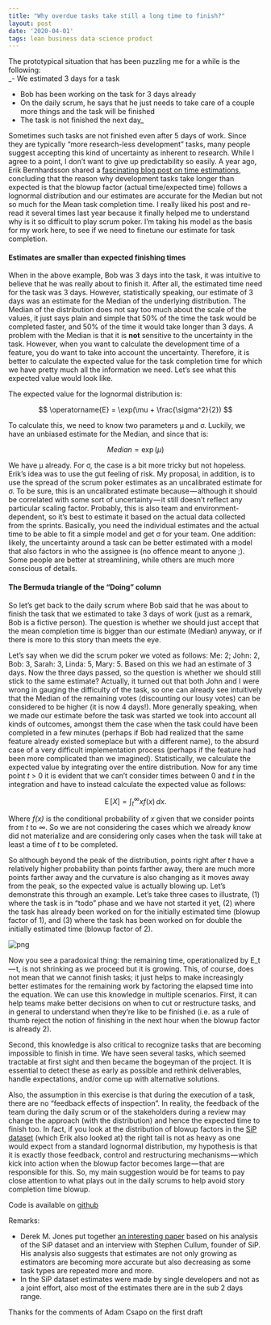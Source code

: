 ```yaml
---
title: "Why overdue tasks take still a long time to finish?"
layout: post
date: '2020-04-01'
tags: lean business data science product
---
```


The prototypical situation that has been puzzling me for a while is the following:  
_- We estimated 3 days for a task  
- Bob has been working on the task for 3 days already  
- On the daily scrum, he says that he just needs to take care of a couple more things and the task will be finished  
- The task is not finished the next day_

Sometimes such tasks are not finished even after 5 days of work. Since they are typically “more research-less development” tasks, many people suggest accepting this kind of uncertainty as inherent to research. While I agree to a point, I don’t want to give up predictability so easily. A year ago, Erik Bernhardsson shared a [fascinating blog post on time estimations](https://erikbern.com/2019/04/15/why-software-projects-take-longer-than-you-think-a-statistical-model.html), concluding that the reason why development tasks take longer than expected is that the blowup factor (actual time/expected time) follows a lognormal distribution and our estimates are accurate for the Median but not so much for the Mean task completion time. I really liked his post and re-read it several times last year because it finally helped me to understand why is it so difficult to play scrum poker. I’m taking his model as the basis for my work here, to see if we need to finetune our estimate for task completion.

#### Estimates are smaller than expected finishing times

When in the above example, Bob was 3 days into the task, it was intuitive to believe that he was really about to finish it. After all, the estimated time need for the task was 3 days. However, statistically speaking, our estimate of 3 days was an estimate for the Median of the underlying distribution. The Median of the distribution does not say too much about the scale of the values, it just says plain and simple that 50% of the time the task would be completed faster, and 50% of the time it would take longer than 3 days. A problem with the Median is that it is **not** sensitive to the uncertainty in the task. However, when you want to calculate the development time of a feature, you do want to take into account the uncertainty. Therefore, it is better to calculate the expected value for the task completion time for which we have pretty much all the information we need. Let’s see what this expected value would look like.

The expected value for the lognormal distribution is:

$$ \operatorname{E} = \exp(\mu + \frac{\sigma^2}{2}) $$

To calculate this, we need to know two parameters μ and σ. Luckily, we have an unbiased estimate for the Median, and since that is:

$$ Median = \exp(\mu) $$

We have μ already. For σ, the case is a bit more tricky but not hopeless. Erik’s idea was to use the gut feeling of risk. My proposal, in addition, is to use the spread of the scrum poker estimates as an uncalibrated estimate for σ. To be sure, this is an uncalibrated estimate because — although it should be correlated with some sort of uncertainty — it still doesn’t reflect any particular scaling factor. Probably, this is also team and environment-dependent, so it’s best to estimate it based on the actual data collected from the sprints. Basically, you need the individual estimates and the actual time to be able to fit a simple model and get σ for your team. One addition: likely, the uncertainty around a task can be better estimated with a model that also factors in who the assignee is (no offence meant to anyone ;). Some people are better at streamlining, while others are much more conscious of details.

#### The Bermuda triangle of the “Doing” column

So let’s get back to the daily scrum where Bob said that he was about to finish the task that we estimated to take 3 days of work (just as a remark, Bob is a fictive person). The question is whether we should just accept that the mean completion time is bigger than our estimate (Median) anyway, or if there is more to this story than meets the eye.

Let’s say when we did the scrum poker we voted as follows: Me: 2; John: 2, Bob: 3, Sarah: 3, Linda: 5, Mary: 5. Based on this we had an estimate of 3 days. Now the three days passed, so the question is whether we should still stick to the same estimate? Actually, it turned out that both John and I were wrong in gauging the difficulty of the task, so one can already see intuitively that the Median of the remaining votes (discounting our lousy votes) can be considered to be higher (it is now 4 days!). More generally speaking, when we made our estimate before the task was started we took into account all kinds of outcomes, amongst them the case when the task could have been completed in a few minutes (perhaps if Bob had realized that the same feature already existed someplace but with a different name), to the absurd case of a very difficult implementation process (perhaps if the feature had been more complicated than we imagined). Statistically, we calculate the expected value by integrating over the entire distribution. Now for any time point _t_ > 0 it is evident that we can’t consider times between 0 and _t_ in the integration and have to instead calculate the expected value as follows:

$$ \operatorname{E}[X] = \int_{t}^{\infty} x f(x)\, dx. $$

Where _f(x)_ is the conditional probability of _x_ given that we consider points from _t_ to _∞_. So we are not considering the cases which we already know did not materialize and are considering only cases when the task will take at least a time of _t_ to be completed.

So although beyond the peak of the distribution, points right after _t_ have a relatively higher probability than points farther away, there are much more points farther away and the curvature is also changing as it moves away from the peak, so the expected value is actually blowing up. Let’s demonstrate this through an example. Let’s take three cases to illustrate, (1) where the task is in “todo” phase and we have not started it yet, (2) where the task has already been worked on for the initially estimated time (blowup factor of 1), and (3) where the task has been worked on for double the initially estimated time (blowup factor of 2).

![png](https://cdn-images-1.medium.com/max/1000/1*R2GEZ5OapLO0L-tZlECiMg.png)


Now you see a paradoxical thing: the remaining time, operationalized by E_t — t, is not shrinking as we proceed but it is growing. This, of course, does not mean that we cannot finish tasks; it just helps to make increasingly better estimates for the remaining work by factoring the elapsed time into the equation. We can use this knowledge in multiple scenarios. First, it can help teams make better decisions on when to cut or restructure tasks, and in general to understand when they’re like to be finished (i.e. as a rule of thumb reject the notion of finishing in the next hour when the blowup factor is already 2).

Second, this knowledge is also critical to recognize tasks that are becoming impossible to finish in time. We have seen several tasks, which seemed tractable at first sight and then became the bogeyman of the project. It is essential to detect these as early as possible and rethink deliverables, handle expectations, and/or come up with alternative solutions.

Also, the assumption in this exercise is that during the execution of a task, there are no “feedback effects of inspection”. In reality, the feedback of the team during the daily scrum or of the stakeholders during a review may change the approach (with the distribution) and hence the expected time to finish too. In fact, if you look at the distribution of blowup factors in the [SiP dataset](https://github.com/Derek-Jones/SiP_dataset) (which Erik also looked at) the right tail is not as heavy as one would expect from a standard lognormal distribution, my hypothesis is that it is exactly those feedback, control and restructuring mechanisms — which kick into action when the blowup factor becomes large — that are responsible for this. So, my main suggestion would be for teams to pay close attention to what plays out in the daily scrums to help avoid story completion time blowup.

Code is available on [github](https://github.com/agostontorok/TaskCompletionTimeEstimation)

Remarks:

-   Derek M. Jones put together [an interesting paper](https://arxiv.org/pdf/1901.01621.pdf) based on his analysis of the SiP dataset and an interview with Stephen Cullum, founder of SiP. His analysis also suggests that estimates are not only growing as estimators are becoming more accurate but also decreasing as some task types are repeated more and more.
-   In the SiP dataset estimates were made by single developers and not as a joint effort, also most of the estimates there are in the sub 2 days range.

Thanks for the comments of Adam Csapo on the first draft


